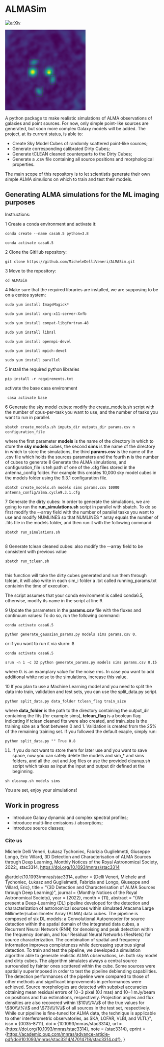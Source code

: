 # ALMASim
[![arXiv](https://img.shields.io/badge/arXiv-2211.11462-00ff00.svg)](https://arxiv.org/abs/2211.11462) 

![](images/Icon.png)

A python package to make realistic simulations of ALMA observations of galaxies and point sources. 
For now, only simple point-like sources are generated, but soon more complex Galaxy models will be added. The project, at its current status, is able to:
- Create Sky Model Cubes of randomly scattered point-like sources;
- Generate corresponding calibrated Dirty Cubes;
- Generate tCLEAN cleaned counterparts to the Dirty Cubes;
- Generate a .csv file containing all source positions and morphological properties.

The main scope of this repository is to let scientistis generate their own simple ALMA simulions on which to train and test their models.

## Generating ALMA simulations for the ML imaging purposes

Instructions:

1 Create a conda environment and activate it:

<pre><code>conda create --name casa6.5 python=3.8 </code></pre>

<pre><code>conda activate casa6.5 </code></pre>


2 Clone the GitHub repository:
<pre><code>git clone https://github.com/MicheleDelliVeneri/ALMASim.git</code></pre>

3 Move to the repository:
<pre><code>cd ALMASim</code></pre>

4 Make sure that the required libraries are installed, we are supposing to be on a centos system:

<pre><code>sudo yum install ImageMagick*</code></pre>
<pre><code>sudo yum install xorg-x11-server-Xvfb</code></pre>
<pre><code>sudo yum install compat-libgfortran-48</code></pre>
<pre><code>sudo yum install libnsl</code></pre>
<pre><code>sudo yum install openmpi-devel</code></pre>
<pre><code>sudo yum install mpich-devel</code></pre>
<pre><code>sudo yum install parallel</code></pre>

5 Install the required python libraries

<pre><code>pip install -r requirements.txt</code></pre>

activate the base casa environment

<pre><code> casa activate base </code></pre>

6 Generate the sky model cubes:
modify the create_models.sh script with the number of cpus-per-task you want to use, and the number of tasks you want to run in parallel.
<pre><code>sbatch create_models.sh inputs_dir outputs_dir params.csv n configuration_file</code></pre>

where the first parameter <b>models</b> is the name of the directory in which to store the <b>sky models</b> cubes, the second <b>sims</b> is the name of the directory in which to store the simulations, the third <b>params.csv</b> is the name of the .csv file which holds the sources parameters and the fourth <b>n</b> is the number of cubes to generate
8 Generate the ALMA simulations, and configuration_file is teh path of one of the .cfg files stored in the antenna_config folder. For example this creates 10,000 sky model cubes in the models folder using the 9.3.1 configuration file. 

<pre><code>sbatch create_models.sh models sims params.csv 10000 antenna_config/alma.cycle9.3.1.cfg</code></pre>

7 Generate the dirty cubes: 
In order to generate the simulations, we are going to run the <b>run_simulations.sh</b> script in parallel with sbatch.
To do so first modify the --array field with the number of parallel tasks you want to use and modify NUMLINES so that NUMLINES * array equals the number of .fits file in the models folder, and then run it with the following command:

<pre><code>sbatch run_simulations.sh
 </code></pre>

8 Generate tclean cleaned cubes:
also modify the --array field to be consistent with previous value
<pre><code>sbatch run_tclean.sh
 </code></pre>
 this function will take the dirty cubes generated and run them through tclean, it will also write in each sim_i folder a .txt called running_params.txt containin the time of execution. 

The script assumes that your conda environment is called conda6.5, otherwise, modify its name in the script at line 9.

9 Update the parameters in the <b>params.csv</b> file with the fluxes and continuum values:
To do so, run the following command:
<pre><code>conda activate casa6.5</code></pre>
<pre><code>python generate_gaussian_params.py models sims params.csv 0.</code></pre>

or if you want to run it via slurm: ß
<pre><code>conda activate casa6.5</code></pre>
<pre><code>srun -n 1 -c 32 python generate_params.py models sims params.csv 0.15</code></pre>
where 0. is an examplary value for the noise rms. In case you want to add additional white noise to the simulations, increase this value. 

10 If you plan to use a Machine Learning model and you need to split the data into train, validation and test sets, you can use the split_data.py script. 
<pre><code>python split_data.py data_folder tclean_flag train_size</code></pre>
where <b>data_folder</b> is the path to the directory containing the output_dir containing the fits (for example sims), <b>tclean_flag</b> is a boolean flag indicating if tclean cleaned fits were also created, and train_size is the training size as a float between 0 and 1. Validation is created from the 25% of the remaining training set. 
If you followed the default exaple, simply run:
<pre><code>python split_data.py "" True 0.8</code></pre>


11. If you do not want to store them for later use and you want to save space, now you can safely delete the models and sim_* and sims folders, and all the .out and .log files or use the provided cleanup.sh script which takes as input the input and output dir defined at the beginning.

<pre><code>sh cleanup.sh models sims</code></pre>



You are set, enjoy your simulations!

 ## Work in progress
 - Introduce Galaxy dynamic and complex spectral profiles;
 - Introduce multi-line emissions / absorptions;
 - Introduce source classes;


### Cite us

Michele Delli Veneri, Łukasz Tychoniec, Fabrizia Guglielmetti, Giuseppe Longo, Eric Villard, 3D Detection and Characterisation of ALMA Sources through Deep Learning, Monthly Notices of the Royal Astronomical Society, 2022;, stac3314, https://doi.org/10.1093/mnras/stac3314

@article{10.1093/mnras/stac3314,
    author = {Delli Veneri, Michele and Tychoniec, Łukasz and Guglielmetti, Fabrizia and Longo, Giuseppe and Villard, Eric},
    title = "{3D Detection and Characterisation of ALMA Sources through Deep Learning}",
    journal = {Monthly Notices of the Royal Astronomical Society},
    year = {2022},
    month = {11},
    abstract = "{We present a Deep-Learning (DL) pipeline developed for the detection and characterization of astronomical sources within simulated Atacama Large Millimeter/submillimeter Array (ALMA) data cubes. The pipeline is composed of six DL models: a Convolutional Autoencoder for source detection within the spatial domain of the integrated data cubes, a Recurrent Neural Network (RNN) for denoising and peak detection within the frequency domain, and four Residual Neural Networks (ResNets) for source characterization. The combination of spatial and frequency information improves completeness while decreasing spurious signal detection. To train and test the pipeline, we developed a simulation algorithm able to generate realistic ALMA observations, i.e. both sky model and dirty cubes. The algorithm simulates always a central source surrounded by fainter ones scattered within the cube. Some sources were spatially superimposed in order to test the pipeline deblending capabilities. The detection performances of the pipeline were compared to those of other methods and significant improvements in performances were achieved. Source morphologies are detected with subpixel accuracies obtaining mean residual errors of 10−3 pixel (0.1 mas) and 10−1 mJy/beam on positions and flux estimations, respectively. Projection angles and flux densities are also recovered within \\$10\\\\%\\$ of the true values for \\$80\\\\%\\$ and \\$73\\\\%\\$ of all sources in the test set, respectively. While our pipeline is fine-tuned for ALMA data, the technique is applicable to other interferometric observatories, as SKA, LOFAR, VLBI, and VLTI.}",
    issn = {0035-8711},
    doi = {10.1093/mnras/stac3314},
    url = {https://doi.org/10.1093/mnras/stac3314},
    note = {stac3314},
    eprint = {https://academic.oup.com/mnras/advance-article-pdf/doi/10.1093/mnras/stac3314/47014718/stac3314.pdf},
}